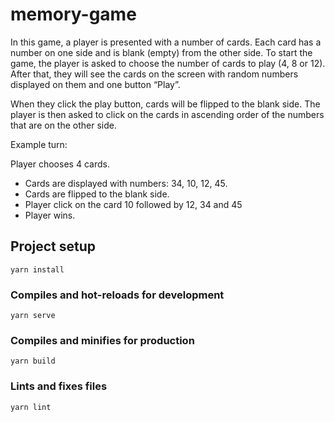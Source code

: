 # memory-game
In this game, a player is presented with a number of cards. Each card has a number on one side and is blank (empty) from the other side. To start the game, the player is asked to choose the number of cards to play (4, 8 or 12). After that, they will see the cards on the screen with random numbers displayed on them and one button “Play”.

When they click the play button, cards will be flipped to the blank side. The player is then asked to click on the cards in ascending order of the numbers that are on the other side.

Example turn:

Player chooses 4 cards.

- Cards are displayed with numbers: 34, 10, 12, 45.
- Cards are flipped to the blank side.
- Player click on the card 10 followed by 12, 34 and 45
- Player wins.

## Project setup
```
yarn install
```

### Compiles and hot-reloads for development
```
yarn serve
```

### Compiles and minifies for production
```
yarn build
```

### Lints and fixes files
```
yarn lint
```
